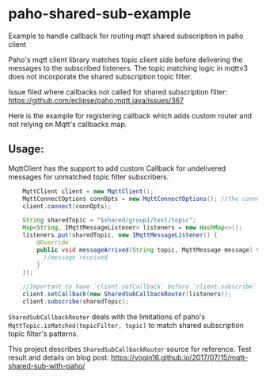 # paho-shared-sub-example
Example to handle callback for routing mqtt shared subscription in paho client

Paho's mqtt client library matches topic client side before delivering the messages to the subscribed listeners. The topic matching logic in mqttv3 does not incorporate the shared subscription topic filter.

Issue filed where callbacks not called for shared subscription filter: https://github.com/eclipse/paho.mqtt.java/issues/367

Here is the example for registering callback which adds custom router and not relying on Mqtt's callbacks map.

## Usage:
MqttClient has the support to add custom Callback for undelivered messages for unmatched topic filter subscribers.

```java
    MqttClient client = new MqttClient();
    MqttConnectOptions connOpts = new MqttConnectOptions(); //the connect opt
    client.connect(connOpts);

    String sharedTopic = "$shared/group1/test/topic";
    Map<String, IMqttMessageListener> listeners = new HashMap<>();
    listeners.put(sharedTopic, new IMqttMessageListener() {
        @Override
        public void messageArrived(String topic, MqttMessage message) throws Exception {
          //message received
        }
    });
    
    //Important to have `client.setCallback` before `client.subscribe`
    client.setCallback(new SharedSubCallbackRouter(listeners));
    client.subscribe(sharedTopic);
```

`SharedSubCallbackRouter` deals with the limitations of paho's `MqttTopic.isMatched(topicFilter, topic)` to match shared subscription topic filter's patterns.

This project describes `SharedSubCallbackRouter` source for reference. Test result and details on blog post: https://yogin16.github.io/2017/07/15/mqtt-shared-sub-with-paho/
